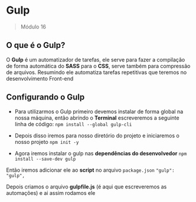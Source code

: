 # Gulp

> Módulo 16

## O que é o Gulp?

O **Gulp** é um automatizador de tarefas, ele serve para fazer a compilação de forma automática do **SASS** para o **CSS**, serve também para compressão de arquivos. Resumindo ele automatiza tarefas repetitivas que teremos no desenvolvimento Front-end

## Configurando o Gulp

- Para utilizarmos o Gulp primeiro devemos instalar de forma global na nossa máquina, então abrindo o **Terminal** escreveremos a seguinte linha de código:
  `npm install --global gulp-cli`

- Depois disso iremos para nosso diretório do projeto e iniciaremos o nosso projeto
  `npm init -y`

- Agora iremos instalar o gulp nas **dependências do desenvolvedor**
  `npm install --save-dev gulp`

Então iremos adicionar ele ao **script** no arquivo `package.json`
`"gulp": "gulp", `

Depois criamos o arquivo **gulpfile.js** (é aqui que escreveremos as automações) e ai assim rodamos ele
